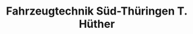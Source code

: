 ---
title: "Fahrzeugtechnik Süd-Thüringen T. Hüther"
url: /empfertshausen/fahrzeugtechnik-sued-thueringen-t-huether/
shop: Autowerkstatt
---